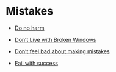 # Mistakes


 - [Do no harm](../Do%20no%20harm/index.md)
    
 - [Don’t Live with Broken Windows](../Don’t%20Live%20with%20Broken%20Windows/index.md)
    
 - [Don’t feel bad about making mistakes](../Don’t%20feel%20bad%20about%20making%20mistakes/index.md)
    
 - [Fail with success](../Fail%20with%20success/index.md)
    
